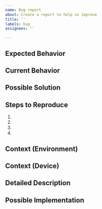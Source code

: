 ```yaml
---
name: Bug report
about: Create a report to help us improve
title: ''
labels: bug
assignees: ''

---
```


<!--- Provide a general summary of the issue in the Title above -->

## Expected Behavior
<!--- Tell us what should happen -->

## Current Behavior
<!--- Tell us what happens instead of the expected behavior -->

## Possible Solution
<!--- Not obligatory, but suggest a fix/reason for the bug, -->

## Steps to Reproduce
<!--- Provide an unambiguous set of steps to reproduce this bug -->
1.
2.
3.
4.

## Context (Environment)
<!--- How is your environment setup? e.g. TasmoAdmin version? Dockerised? web-server? PHP version?  -->

## Context (Device)
<!--- What device is affected? What hardware is it? Tasmo version? -->

## Detailed Description
<!--- Provide a detailed description of the change or addition you are proposing -->

## Possible Implementation
<!--- Not obligatory, but suggest an idea for implementing addition or change -->
